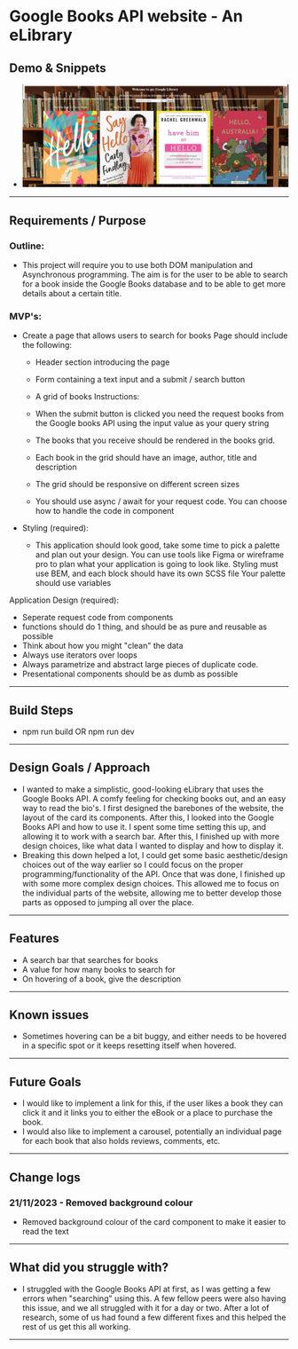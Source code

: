 # Google Books API website - An eLibrary

## Demo & Snippets

- ![Alt text](GoogleBooks.PNG)

---

## Requirements / Purpose

### Outline:

- This project will require you to use both DOM manipulation and Asynchronous programming. The aim is for the user to be able to search for a book inside the Google Books database and to be able to get more details about a certain title.

### MVP's:

- Create a page that allows users to search for books Page should include the following:

  - Header section introducing the page

  - Form containing a text input and a submit / search button

  - A grid of books Instructions:

  - When the submit button is clicked you need the request books from the Google books API using the input value as your query string

  - The books that you receive should be rendered in the books grid.

  - Each book in the grid should have an image, author, title and description

  - The grid should be responsive on different screen sizes

  - You should use async / await for your request code. You can choose how to handle the code in component

- Styling (required):

  - This application should look good, take some time to pick a palette and plan out your design. You can use tools like Figma or wireframe pro to plan what your application is going to look like. Styling must use BEM, and each block should have its own SCSS file Your palette should use variables

Application Design (required):

- Seperate request code from components
- functions should do 1 thing, and should be as pure and reusable as possible
- Think about how you might "clean" the data
- Always use iterators over loops
- Always parametrize and abstract large pieces of duplicate code.
- Presentational components should be as dumb as possible

---

## Build Steps

- npm run build OR npm run dev

---

## Design Goals / Approach

- I wanted to make a simplistic, good-looking eLibrary that uses the Google Books API. A comfy feeling for checking books out, and an easy way to read the bio's. I first designed the barebones of the website, the layout of the card its components. After this, I looked into the Google Books API and how to use it. I spent some time setting this up, and allowing it to work with a search bar. After this, I finished up with more design choices, like what data I wanted to display and how to display it.
- Breaking this down helped a lot, I could get some basic aesthetic/design choices out of the way earlier so I could focus on the proper programming/functionality of the API. Once that was done, I finished up with some more complex design choices. This allowed me to focus on the individual parts of the website, allowing me to better develop those parts as opposed to jumping all over the place.

---

## Features

- A search bar that searches for books
- A value for how many books to search for
- On hovering of a book, give the description

---

## Known issues

- Sometimes hovering can be a bit buggy, and either needs to be hovered in a specific spot or it keeps resetting itself when hovered.

---

## Future Goals

- I would like to implement a link for this, if the user likes a book they can click it and it links you to either the eBook or a place to purchase the book.
- I would also like to implement a carousel, potentially an individual page for each book that also holds reviews, comments, etc.

---

## Change logs

### 21/11/2023 - Removed background colour

- Removed background colour of the card component to make it easier to read the text

---

## What did you struggle with?

- I struggled with the Google Books API at first, as I was getting a few errors when "searching" using this. A few fellow peers were also having this issue, and we all struggled with it for a day or two. After a lot of research, some of us had found a few different fixes and this helped the rest of us get this all working.

---
